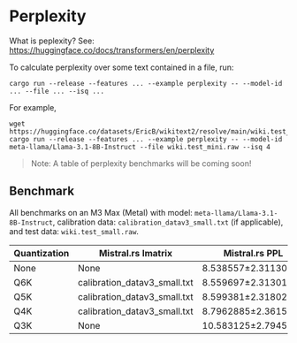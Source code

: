 # Perplexity

What is peplexity? See: https://huggingface.co/docs/transformers/en/perplexity

To calculate perplexity over some text contained in a file, run:

```
cargo run --release --features ... --example perplexity -- --model-id ... --file ... --isq ...
```

For example,

```
wget https://huggingface.co/datasets/EricB/wikitext2/resolve/main/wiki.test_mini.raw
cargo run --release --features ... --example perplexity -- --model-id meta-llama/Llama-3.1-8B-Instruct --file wiki.test_mini.raw --isq 4
```

> Note: A table of perplexity benchmarks will be coming soon!

## Benchmark

All benchmarks on an M3 Max (Metal) with model: `meta-llama/Llama-3.1-8B-Instruct`, calibration data: `calibration_datav3_small.txt` (if applicable), and test data: `wiki.test_small.raw`.

| Quantization | Mistral.rs Imatrix           | Mistral.rs PPL      | Mistral.rs ΔPPL     |
| ------------ | ---------------------------- | ------------------- | ------------------- |
| None         | None                         | 8.538557±2.3113003  | 0±0                 |
| Q6K          | calibration_datav3_small.txt | 8.559697±2.3130114  | 0.02114±0.0253533   |
| Q5K          | calibration_datav3_small.txt | 8.599381±2.3180215  | 0.0608253±0.0438977 |
| Q4K          | calibration_datav3_small.txt | 8.7962885±2.3615937 | 0.257732±0.0893235  |
| Q3K          | None                         | 10.583125±2.794593  | 2.04457±0.586526    |
